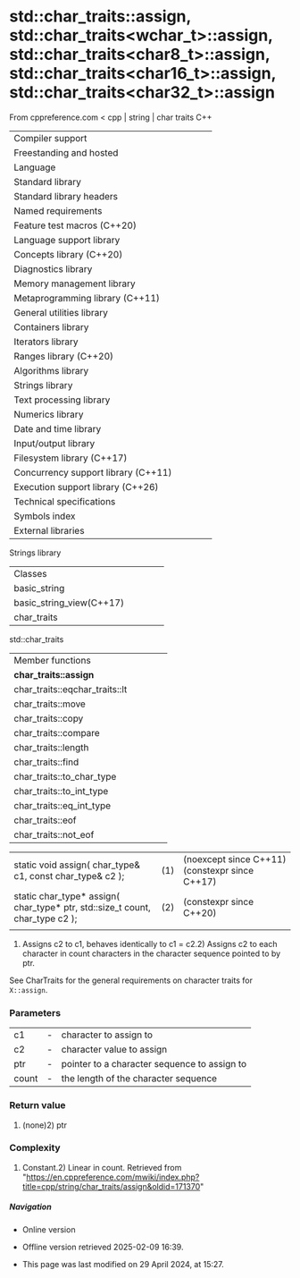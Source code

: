 # std::char_traits<char>::assign, std::char_traits<wchar_t>::assign, std::char_traits<char8_t>::assign, std::char_traits<char16_t>::assign, std::char_traits<char32_t>::assign

From cppreference.com
< cpp‎ | string‎ | char traits
C++

|  |  |  |  |  |
| --- | --- | --- | --- | --- |
| Compiler support | | | | |
| Freestanding and hosted | | | | |
| Language | | | | |
| Standard library | | | | |
| Standard library headers | | | | |
| Named requirements | | | | |
| Feature test macros (C++20) | | | | |
| Language support library | | | | |
| Concepts library (C++20) | | | | |
| Diagnostics library | | | | |
| Memory management library | | | | |
| Metaprogramming library (C++11) | | | | |
| General utilities library | | | | |
| Containers library | | | | |
| Iterators library | | | | |
| Ranges library (C++20) | | | | |
| Algorithms library | | | | |
| Strings library | | | | |
| Text processing library | | | | |
| Numerics library | | | | |
| Date and time library | | | | |
| Input/output library | | | | |
| Filesystem library (C++17) | | | | |
| Concurrency support library (C++11) | | | | |
| Execution support library (C++26) | | | | |
| Technical specifications | | | | |
| Symbols index | | | | |
| External libraries | | | | |

Strings library

|  |  |  |  |  |
| --- | --- | --- | --- | --- |
| Classes | | | | |
| basic_string | | | | |
| basic_string_view(C++17) | | | | |
| char_traits | | | | |

std::char_traits

|  |  |  |  |  |
| --- | --- | --- | --- | --- |
| Member functions | | | | |
| ****char_traits::assign**** | | | | |
| char_traits::eqchar_traits::lt | | | | |
| char_traits::move | | | | |
| char_traits::copy | | | | |
| char_traits::compare | | | | |
| char_traits::length | | | | |
| char_traits::find | | | | |
| char_traits::to_char_type | | | | |
| char_traits::to_int_type | | | | |
| char_traits::eq_int_type | | | | |
| char_traits::eof | | | | |
| char_traits::not_eof | | | | |

|  |  |  |
| --- | --- | --- |
| static void assign( char_type& c1, const char_type& c2 ); | (1) | (noexcept since C++11) (constexpr since C++17) |
| static char_type\* assign( char_type\* ptr, std::size_t count, char_type c2 ); | (2) | (constexpr since C++20) |
|  |  |  |

1) Assigns c2 to c1, behaves identically to c1 = c2.2) Assigns c2 to each character in count characters in the character sequence pointed to by ptr.

See CharTraits for the general requirements on character traits for `X::assign`.

### Parameters

|  |  |  |
| --- | --- | --- |
| c1 | - | character to assign to |
| c2 | - | character value to assign |
| ptr | - | pointer to a character sequence to assign to |
| count | - | the length of the character sequence |

### Return value

1) (none)2) ptr

### Complexity

1) Constant.2) Linear in count.
Retrieved from "<https://en.cppreference.com/mwiki/index.php?title=cpp/string/char_traits/assign&oldid=171370>"

##### Navigation

- Online version
- Offline version retrieved 2025-02-09 16:39.

- This page was last modified on 29 April 2024, at 15:27.